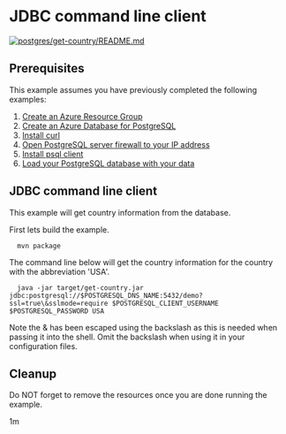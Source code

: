 
# JDBC command line client

[![postgres/get-country/README.md](https://github.com/Azure-Samples/java-on-azure-examples/actions/workflows/postgres_get-country_README_md.yml/badge.svg)](https://github.com/Azure-Samples/java-on-azure-examples/actions/workflows/postgres_get-country_README_md.yml)

## Prerequisites

This example assumes you have previously completed the following examples:

1. [Create an Azure Resource Group](../../group/create/README.md)
1. [Create an Azure Database for PostgreSQL](../create/README.md)
1. [Install curl](https://curl.haxx.se/download.html)
1. [Open PostgreSQL server firewall to your IP address](../open-firewall-to-your-ip/README.md)
1. [Install psql client](https://www.postgresql.org/download/README.md)
1. [Load your PostgreSQL database with your data](../load-your-postgresql-database-with-data/README.md)

<!-- workflow.cron(0 3 * * 1) -->
<!-- workflow.include(../load-your-postgresql-database-with-data/README.md) -->

## JDBC command line client

This example will get country information from the database.

<!-- workflow.run()

cd postgres/get-country

  -->

First lets build the example.

```shell
  mvn package
```

The command line below will get the country information for the country with
the abbreviation 'USA'.

```shell
  java -jar target/get-country.jar jdbc:postgresql://$POSTGRESQL_DNS_NAME:5432/demo?ssl=true\&sslmode=require $POSTGRESQL_CLIENT_USERNAME $POSTGRESQL_PASSWORD USA
```

Note the & has been escaped using the backslash as this is needed when passing
it into the shell. Omit the backslash when using it in your configuration files.

<!-- workflow.run()

cd ../..

  -->

## Cleanup

Do NOT forget to remove the resources once you are done running the example.

<!-- workflow.directOnly()

  cd postgres/get-country
  export RESULT=$(java -jar target/get-country.jar jdbc:postgresql://$POSTGRESQL_DNS_NAME:5432/demo?ssl=true\&sslmode=require $POSTGRESQL_CLIENT_USERNAME $POSTGRESQL_PASSWORD USA)
  cd ../..
  az group delete --name $RESOURCE_GROUP --yes || true
  if [[ "$RESULT" != *"United States"* ]]; then
    echo "Unable to get the correct country information"
    exit 1
  fi

  -->

1m
